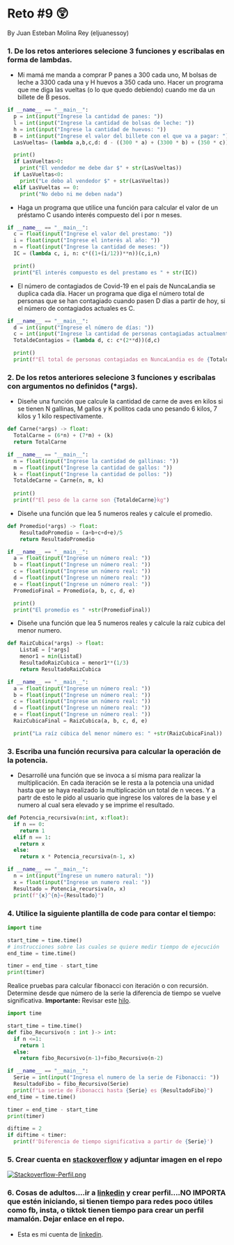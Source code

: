 # Reto #9 😲
By Juan Esteban Molina Rey (eljuanessoy)

### 1. De los retos anteriores selecione 3 funciones y escribalas en forma de lambdas.

+ Mi mamá me manda a comprar P panes a 300 cada uno, M bolsas de leche a 3300 cada una y H huevos a 350 cada uno. Hacer un programa que me diga las vueltas (o lo que quedo debiendo) cuando me da un billete de B pesos.

```python
if __name__ == "__main__":
  p = int(input("Ingrese la cantidad de panes: "))
  l = int(input("Ingrese la cantidad de bolsas de leche: "))
  h = int(input("Ingrese la cantidad de huevos: "))
  B = int(input("Ingrese el valor del billete con el que va a pagar: "))
  LasVueltas= (lambda a,b,c,d: d - ((300 * a) + (3300 * b) + (350 * c)))(p,l,h,B)

  print()
  if LasVueltas>0:
    print("El vendedor me debe dar $" + str(LasVueltas))
  if LasVueltas<0:
    print("Le debo al vendedor $" + str(LasVueltas))
  elif LasVueltas == 0:
    print("No debo ni me deben nada")
```

+ Haga un programa que utilice una función para calcular el valor de un préstamo C usando interés compuesto del i por n meses.

```python
if __name__ == "__main__":
  c = float(input("Ingrese el valor del prestamo: "))
  i = float(input("Ingrese el interés al año: "))
  n = float(input("Ingrese la cantidad de meses: "))
  IC = (lambda c, i, n: c*((1+(i/12))**n))(c,i,n)

  print()
  print("El interés compuesto es del prestamo es " + str(IC))
```

+ El número de contagiados de Covid-19 en el país de NuncaLandia se duplica cada día. Hacer un programa que diga el número total de personas que se han contagiado cuando pasen D días a partir de hoy, si el número de contagiados actuales es C.

```python
if __name__ == "__main__":
  d = int(input("Ingrese el número de días: "))
  c = int(input("Ingrese la cantidad de personas contagiadas actualmente: "))
  TotaldeContagios = (lambda d, c: c*(2**d))(d,c)

  print()
  print(f"El total de personas contagiadas en NuncaLandia es de {TotaldeContagios} personas")
```
### 2. De los retos anteriores selecione 3 funciones y escribalas con argumentos no definidos (*args).

+ Diseñe una función que calcule la cantidad de carne de aves en kilos si se tienen N gallinas, M gallos y K pollitos cada uno pesando 6 kilos, 7 kilos y 1 kilo respectivamente.

```python
def Carne(*args) -> float:
  TotalCarne = (6*n) + (7*m) + (k)
  return TotalCarne

if __name__ == "__main__":
  n = float(input("Ingrese la cantidad de gallinas: "))
  m = float(input("Ingrese la cantidad de gallos: "))
  k = float(input("Ingrese la cantidad de pollos: "))
  TotaldeCarne = Carne(n, m, k)
  
  print()
  print(f"El peso de la carne son {TotaldeCarne}kg")
```

+ Diseñe una función que lea 5 numeros reales y calcule el promedio. 

```python
def Promedio(*args) -> float:
    ResultadoPromedio = (a+b+c+d+e)/5
    return ResultadoPromedio

if __name__ == "__main__":
  a = float(input("Ingrese un número real: "))
  b = float(input("Ingrese un número real: "))
  c = float(input("Ingrese un número real: "))
  d = float(input("Ingrese un número real: "))
  e = float(input("Ingrese un número real: "))
  PromedioFinal = Promedio(a, b, c, d, e)

  print()
  print("El promedio es " +str(PromedioFinal))
```

+ Diseñe una función que lea 5 numeros reales y calcule la raíz cubica del menor numero. 

```python
def RaizCubica(*args) -> float:
    ListaE = [*args]
    menor1 = min(ListaE)
    ResultadoRaizCubica = menor1**(1/3)
    return ResultadoRaizCubica

if __name__ == "__main__":
  a = float(input("Ingrese un número real: "))
  b = float(input("Ingrese un número real: "))
  c = float(input("Ingrese un número real: "))
  d = float(input("Ingrese un número real: "))
  e = float(input("Ingrese un número real: "))
  RaizCubicaFinal = RaizCubica(a, b, c, d, e)

  print("La raíz cúbica del menor número es: " +str(RaizCubicaFinal))
```

### 3. Escriba una función recursiva para calcular la operación de la potencia.

+ Desarrollé una función que se invoca a sí misma para realizar la multiplicación. En cada iteración se le resta a la potencia una unidad hasta que se haya realizado la multiplicación un total de n veces. Y a partr de esto le pido al usuario que ingrese los valores de la base y el numero al cual sera elevado y se imprime el resultado.

```python
def Potencia_recursiva(n:int, x:float):
  if n == 0:
    return 1
  elif n == 1:
    return x
  else:
    return x * Potencia_recursiva(n-1, x)

if __name__ == "__main__":
  n = int(input("Ingrese un numero natural: "))
  x = float(input("Ingrese un numero real: "))
  Resultado = Potencia_recursiva(n, x)
  print(f"{x}^{n}={Resultado}")
```

### 4. Utilice la siguiente plantilla de code para contar el tiempo:

```python
import time

start_time = time.time()
# instrucciones sobre las cuales se quiere medir tiempo de ejecución
end_time = time.time()

timer = end_time - start_time
print(timer)
```

Realice pruebas para calcular fibonacci con iteración o con recursión. Determine desde que número de la serie la diferencia de tiempo se vuelve significativa.
**Importante:** Revisar este [hilo](https://stackoverflow.com/questions/8220801/how-to-use-timeit-module).

```python
import time

start_time = time.time()
def fibo_Recursivo(n : int )-> int:
  if n <=1:
    return 1
  else:
    return fibo_Recursivo(n-1)+fibo_Recursivo(n-2)  

if __name__ == "__main__":
  Serie = int(input("Ingresa el numero de la serie de Fibonacci: "))
  ResultadoFibo = fibo_Recursivo(Serie)
  print(f"La serie de Fibonacci hasta {Serie} es {ResultadoFibo}")
end_time = time.time()

timer = end_time - start_time
print(timer)

diftime = 2
if diftime < timer:
  print(f'Diferencia de tiempo significativa a partir de {Serie}')
```

### 5. Crear cuenta en [stackoverflow](https://stackoverflow.com/) y adjuntar imagen en el repo

[![Stackoverflow-Perfil.png](https://i.postimg.cc/PxwdJPnb/Stackoverflow-Perfil.png)](https://postimg.cc/dkwbSQ1D)

### 6. Cosas de adultos....ir a [linkedin](https://www.linkedin.com/) y crear perfil....NO IMPORTA que estén iniciando, si tienen tiempo para redes poco útiles como fb, insta, o tiktok tienen tiempo para crear un perfil mamalón. Dejar enlace en el repo.

+ Esta es mi cuenta de [linkedin](https://www.linkedin.com/in/juan-esteban-molina-rey-48b3bb297/).
